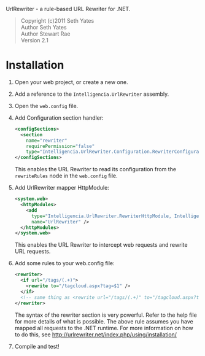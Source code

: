 UrlRewriter - a rule-based URL Rewriter for .NET.

> Copyright (c)2011 Seth Yates  
> Author Seth Yates  
> Author Stewart Rae  
> Version 2.1  

Installation
============
1. Open your web project, or create a new one.
2. Add a reference to the `Intelligencia.UrlRewriter` assembly.
3. Open the `web.config` file.
4. Add Configuration section handler:
   ```XML  
   <configSections>
     <section
       name="rewriter"
       requirePermission="false"
       type="Intelligencia.UrlRewriter.Configuration.RewriterConfigurationSectionHandler, Intelligencia.UrlRewriter" />
   </configSections>
   ```
   This enables the URL Rewriter to read its configuration from the `rewriteRules` node in the `web.config` file.

5. Add UrlRewriter mapper HttpModule:
  
   ```XML
   <system.web>
     <httpModules>
       <add
         type="Intelligencia.UrlRewriter.RewriterHttpModule, Intelligencia.UrlRewriter"
         name="UrlRewriter" />
     </httpModules>
   </system.web>
   ```
   This enables the URL Rewriter to intercept web requests and rewrite URL requests.

6. Add some rules to your web.config file:

   ```XML
   <rewriter>
     <if url="/tags/(.+)">
       <rewrite to="/tagcloud.aspx?tag=$1" />
     </if>
     <!-- same thing as <rewrite url="/tags/(.+)" to="/tagcloud.aspx?tag=$1" /> -->
   </rewriter>
   ```

   The syntax of the rewriter section is very powerful.  Refer to the help file for more details
   of what is possible.  The above rule assumes you have mapped all requests to the .NET runtime.
   For more information on how to do this, see http://urlrewriter.net/index.php/using/installation/

7. Compile and test!
